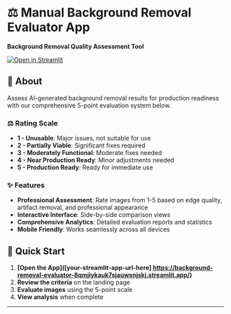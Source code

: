 # ⚖️ Manual Background Removal Evaluator App
  
  **Background Removal Quality Assessment Tool**
  
  [![Open in Streamlit](https://static.streamlit.io/badges/streamlit_badge_black_white.svg)](https://background-removal-evaluator-8qmjiykauk7sjauwsnjskj.streamlit.app/)
</div>

## 💬 About

Assess AI-generated background removal results for production readiness with our comprehensive 5-point evaluation system below.

### ⚖️ Rating Scale
- **1 - Unusable**: Major issues, not suitable for use
- **2 - Partially Viable**: Significant fixes required
- **3 - Moderately Functional**: Moderate fixes needed
- **4 - Near Production Ready**: Minor adjustments needed
- **5 - Production Ready**: Ready for immediate use
  
### ✨ Features
- **Professional Assessment**: Rate images from 1-5 based on edge quality, artifact removal, and professional appearance
- **Interactive Interface**: Side-by-side comparison views
- **Comprehensive Analytics**: Detailed evaluation reports and statistics
- **Mobile Friendly**: Works seamlessly across all devices

## 🔗 Quick Start

1. **[Open the App]([your-streamlit-app-url-here] https://background-removal-evaluator-8qmjiykauk7sjauwsnjskj.streamlit.app/)**
2. **Review the criteria** on the landing page
3. **Evaluate images** using the 5-point scale
4. **View analysis** when complete

---
